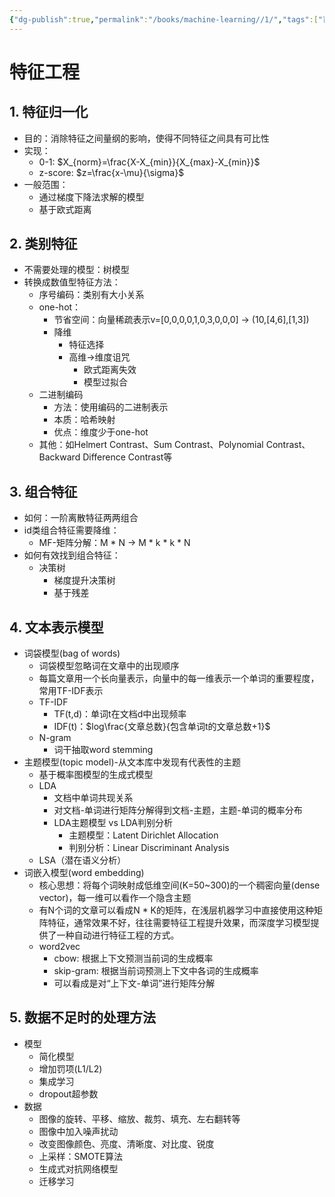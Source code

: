 ```yaml
---
{"dg-publish":true,"permalink":"/books/machine-learning//1/","tags":["百面机器学习"]}
---
```



# 特征工程

## 1. 特征归一化
- 目的：消除特征之间量纲的影响，使得不同特征之间具有可比性
- 实现：
   - 0-1: $X_{norm}=\frac{X-X_{min}}{X_{max}-X_{min}}$
   - z-score: $z=\frac{x-\mu}{\sigma}$
- 一般范围：
   - 通过梯度下降法求解的模型
   - 基于欧式距离

## 2. 类别特征
- 不需要处理的模型：树模型
- 转换成数值型特征方法：
   - 序号编码：类别有大小关系
   - one-hot：
      - 节省空间：向量稀疏表示v=[0,0,0,0,1,0,3,0,0,0] -> (10,[4,6],[1,3])
      - 降维
         - 特征选择
         - 高维->维度诅咒
            - 欧式距离失效
            - 模型过拟合
   - 二进制编码
      - 方法：使用编码的二进制表示
      - 本质：哈希映射
      - 优点：维度少于one-hot
   - 其他：如Helmert Contrast、Sum Contrast、Polynomial Contrast、Backward Difference Contrast等

## 3. 组合特征
- 如何：一阶离散特征两两组合
- id类组合特征需要降维：
   - MF-矩阵分解：M * N -> M * k * k * N
- 如何有效找到组合特征：
   - 决策树
      - 梯度提升决策树
      - 基于残差

## 4. 文本表示模型
- 词袋模型(bag of words)
   - 词袋模型忽略词在文章中的出现顺序
   - 每篇文章用一个长向量表示，向量中的每一维表示一个单词的重要程度，常用TF-IDF表示
   - TF-IDF
      - TF(t,d)：单词t在文档d中出现频率
      - IDF(t)：$log\frac{文章总数}{包含单词t的文章总数+1}$
   - N-gram
      - 词干抽取word stemming
- 主题模型(topic model)-从文本库中发现有代表性的主题
   - 基于概率图模型的生成式模型
   - LDA
      - 文档中单词共现关系
      - 对文档-单词进行矩阵分解得到文档-主题，主题-单词的概率分布
      - LDA主题模型 vs LDA判别分析
         - 主题模型：Latent Dirichlet Allocation
         - 判别分析：Linear Discriminant Analysis
   - LSA（潜在语义分析）
- 词嵌入模型(word embedding)
   - 核心思想：将每个词映射成低维空间(K=50~300)的一个稠密向量(dense vector)，每一维可以看作一个隐含主题
   - 有N个词的文章可以看成N * K的矩阵，在浅层机器学习中直接使用这种矩阵特征，通常效果不好，往往需要特征工程提升效果，而深度学习模型提供了一种自动进行特征工程的方式。
   - word2vec
      - cbow: 根据上下文预测当前词的生成概率
      - skip-gram: 根据当前词预测上下文中各词的生成概率
      - 可以看成是对“上下文-单词”进行矩阵分解

## 5. 数据不足时的处理方法
- 模型
   - 简化模型
   - 增加罚项(L1/L2)
   - 集成学习
   - dropout超参数
- 数据
   - 图像的旋转、平移、缩放、裁剪、填充、左右翻转等
   - 图像中加入噪声扰动
   - 改变图像颜色、亮度、清晰度、对比度、锐度
   - 上采样：SMOTE算法
   - 生成式对抗网络模型
   - 迁移学习